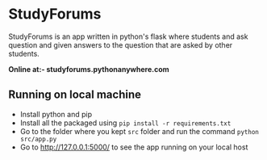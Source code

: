 # StudyForums
StudyForums is an app written in python's flask where students and ask question and given answers to the question that are asked by other students.

**Online at:- studyforums.pythonanywhere.com**

## Running on local machine
- Install python and pip
- Install all the packaged using `pip install -r requirements.txt`
- Go to the folder where you kept `src` folder and run the command `python src/app.py`
- Go to http://127.0.0.1:5000/ to see the app running on your local host